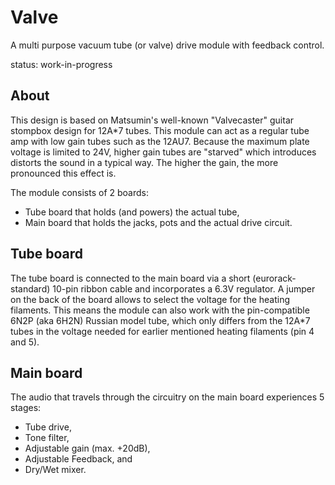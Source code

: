 # Valve
A multi purpose vacuum tube (or valve) drive module with feedback control.

status: work-in-progress

## About
This design is based on Matsumin's well-known "Valvecaster" guitar stompbox design for 12A*7 tubes. This module can act as a regular tube amp with low gain tubes such as the 12AU7. Because the maximum plate voltage is limited to 24V, higher gain tubes are "starved" which introduces distorts the sound in a typical way. The higher the gain, the more pronounced this effect is.

The module consists of 2 boards:
- Tube board that holds (and powers) the actual tube,
- Main board that holds the jacks, pots and the actual drive circuit.

## Tube board
The tube board is connected to the main board via a short (eurorack-standard) 10-pin ribbon cable and incorporates a 6.3V regulator. A jumper on the back of the board allows to select the voltage for the heating filaments. This means the module can also work with the pin-compatible 6N2P (aka 6H2N) Russian model tube, which only differs from the 12A*7 tubes in the voltage needed for earlier mentioned heating filaments (pin 4 and 5).

## Main board
The audio that travels through the circuitry on the main board experiences 5 stages:
- Tube drive,
- Tone filter,
- Adjustable gain (max. +20dB),
- Adjustable Feedback, and
- Dry/Wet mixer.
